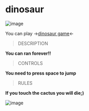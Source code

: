 # dinosaur
![image](https://github.com/katyaSamakhval/dinosaur/assets/151464786/e5c5351d-6b9c-46fb-807c-4c535b3eb0d5)

 You can play →[dinosaur game](http://127.0.0.1:5500/dinosaur.html)←

 > DESCRIPTION

**You can ran forever!!**

> CONTROLS

**You need to press space to jump**

> RULES

**If you touch the cactus you will die;)**

![image](https://github.com/katyaSamakhval/dinosaur/assets/151464786/bb5a5fac-bc79-46bc-a922-a9c65b5c99c9)



